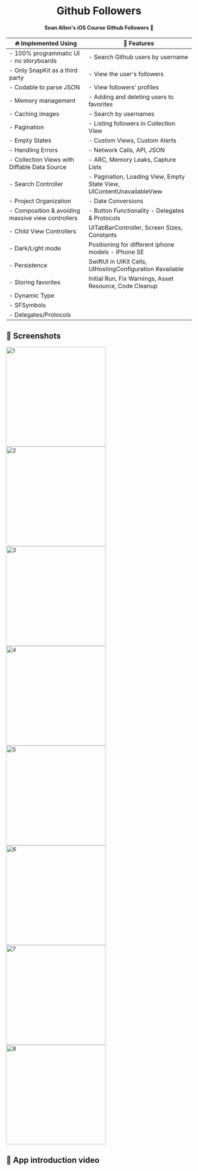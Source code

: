 <h1 align="center"> Github Followers </h1>
<h4 align="center"> Sean Allen's iOS Course Github Followers 🎈 <h4>

| :fire: Implemented Using | :rocket: Features |
| --- | --- |
| - 100% programmatic UI - no storyboards | - Search Github users by username |
| - Only SnapKit as a third party | - View the user's followers |
| - Codable to parse JSON | - View followers' profiles |
| - Memory management | - Adding and deleting users to favorites |
| - Caching images | - Search by usernames |
| - Pagination | - Listing followers in Collection View |
| - Empty States | - Custom Views, Custom Alerts |
| - Handling Errors | - Network Calls, API, JSON |
| - Collection Views with Diffable Data Source | - ARC, Memory Leaks, Capture Lists |
| - Search Controller | - Pagination, Loading View, Empty State View, UIContentUnavailableView |
| - Project Organization | - Date Conversions |
| - Composition & avoiding massive view controllers | - Button Functionality - Delegates & Protocols|
| - Child View Controllers | UITabBarController, Screen Sizes, Constants |
| - Dark/Light mode | Positioning for different iphone models - iPhone SE |
| - Persistence | SwiftUI in UIKit Cells, UIHostingConfiguration #available|
| - Storing favorites | Initial Run, Fix Warnings, Asset Resource, Code Cleanup |
| - Dynamic Type | |
| - SFSymbols | |
| - Delegates/Protocols | |

## 📸 Screenshots

<img width="270" alt="1" src="https://github.com/sedatbarlin/GitHubFollowers/assets/71966913/9b790d04-93ad-4673-9074-29d109cd0b66">
<img width="270" alt="2" src="https://github.com/sedatbarlin/GitHubFollowers/assets/71966913/db784a4c-1809-42c2-8121-9955f74bbf3e">
<img width="270" alt="3" src="https://github.com/sedatbarlin/GitHubFollowers/assets/71966913/f7e0465f-44ab-4fde-a111-419faebfa991">
<img width="270" alt="4" src="https://github.com/sedatbarlin/GitHubFollowers/assets/71966913/14ae76d2-08ed-482d-90ff-7caf13cd2d47">
<img width="270" alt="5" src="https://github.com/sedatbarlin/GitHubFollowers/assets/71966913/25cf76ff-1da8-49fc-a31a-838240ed6faa">
<img width="270" alt="6" src="https://github.com/sedatbarlin/GitHubFollowers/assets/71966913/f2b56a5f-d09b-47f8-88f4-16923c2bab09">
<img width="270" alt="7" src="https://github.com/sedatbarlin/GitHubFollowers/assets/71966913/f284ea32-52fb-4bc9-8132-74cc973fc0b4">
<img width="270" alt="8" src="https://github.com/sedatbarlin/GitHubFollowers/assets/71966913/a859f465-c855-4f44-b431-0e5202934c02">
  
## 🎥 App introduction video


